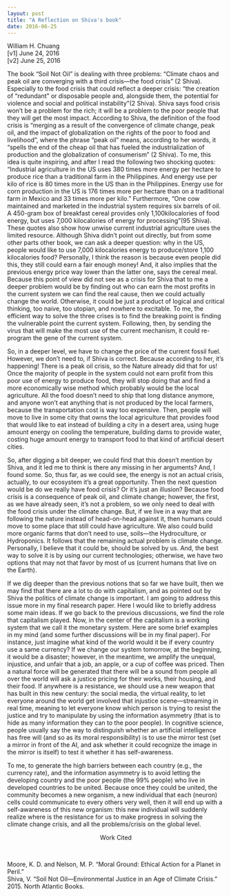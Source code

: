 ```yaml
---
layout: post
title: "A Reflection on Shiva's book"
date: 2016-06-25
---
```

William H. Chuang<br>
[v1] June 24, 2016 <br>
[v2] June 25, 2016<br>

The book “Soil Not Oil” is dealing with three problems: “Climate chaos and peak oil are converging with a third crisis—the food crisis” (2 Shiva). Especially to the food crisis that could reflect a deeper crisis: “the creation of “redundant” or disposable people and, alongside them, the potential for violence and social and political instability”(2 Shiva). Shiva says food crisis won’t be a problem for the rich; it will be a problem to the poor people that they will get the most impact. According to Shiva, the definition of the food crisis is “merging as a result of the convergence of climate change, peak oil, and the impact of globalization on the rights of the poor to food and livelihood”, where the phrase “peak oil” means, according to her words, it “spells the end of the cheap oil that has fueled the industrialization of production and the globalization of consumerism” (2 Shiva). To me, this idea is quite inspiring, and after I read the following two shocking quotes: “Industrial agriculture in the US uses 380 times more energy per hectare to produce rice than a traditional farm in the Philippines. And energy use per kilo of rice is 80 times more in the US than in the Philippines. Energy use for corn production in the US is 176 times more per hectare than on a traditional farm in Mexico and 33 times more per kilo.” Furthermore, “One cow maintained and marketed in the industrial system requires six barrels of oil. A 450-gram box of breakfast cereal provides only 1,100kilocalories of food energy, but uses 7,000 kilocalories of energy for processing”(95 Shiva). These quotes also show how unwise current industrial agriculture uses the limited resource. Although Shiva didn’t point out directly, but from some other parts other book, we can ask a deeper question: why in the US, people would like to use 7,000 kilocalories energy to produce/store 1,100 kilocalories food? Personally, I think the reason is because even people did this, they still could earn a fair enough money! And, it also implies that the previous energy price way lower than the latter one, says the cereal meal. 	Because this point of view did not see as a crisis for Shiva that to me a deeper problem would be by finding out who can earn the most profits in the current system we can find the real cause, then we could actually change the world. Otherwise, it could be just a product of logical and critical thinking, too naive, too utopian, and nowhere to excitable. To me, the efficient way to solve the three crises is to find the breaking point is finding the vulnerable point the current system. Following, then,  by sending the virus that will make the most use of the current mechanism, it could re-program the gene of the current system.<br>

So, in a deeper level, we have to change the price of the current fossil fuel. However, we don’t need to, if Shiva is correct. Because according to her, it’s happening! There is a peak oil crisis, so the Nature already did that for us! Once the majority of people in the system could not earn profit from this poor use of energy to produce food, they will stop doing that and find a more economically wise method which probably would be the local agriculture. All the food doesn’t need to ship that long distance anymore, and anyone won’t eat anything that is not produced by the local farmers, because the transportation cost is way too expensive. Then, people will move to live in some city that owns the local agriculture that provides food that would like to eat instead of building a city in a desert area, using huge amount energy on cooling the temperature, building dams to provide water, costing huge amount energy to transport food to that kind of artificial desert cities.<br>

So, after digging a bit deeper, we could find that this doesn’t mention by Shiva, and it led me to think is there any missing in her arguments? And, I found some. So, thus far, as we could see, the energy is not an actual crisis, actually, to our ecosystem it’s a great opportunity. Then the next question would be do we really have food crisis? Or it’s just an illusion? Because food crisis is a consequence of peak oil, and climate change; however, the first, as we have already seen, it’s not a problem, so we only need to deal with the food crisis under the climate change. But, if we live in a way that are following the nature instead of head-on-head against it, then humans could move to some place that still could have agriculture. We also could build more organic farms that don’t need to use, soils—the Hydroculture, or Hydroponics. It follows that the remaining actual problem is climate change. Personally, I believe that it could be, should be solved by us. And, the best way to solve it is by using our current technologies; otherwise, we have two options that may not that favor by most of us (current humans that live on the Earth).	<br>

If we dig deeper than the previous notions that so far we have built, then we may find that there are a lot to do with capitalism, and as pointed out by Shiva the politics of climate change is important. I am going to address this issue more in my final research paper. Here I would like to briefly address some main ideas. If we go back to the previous discussions, we find the role that capitalism played. Now, in the center of the capitalism is a working system that we call it the monetary system. Here are some brief examples in my mind (and some further discussions will be in my final paper). For instance, just imagine what kind of the world would it be if every country use a same currency? If we change our system tomorrow, at the beginning, it would be a disaster; however, in the meantime, we amplify the unequal, injustice, and unfair that a job, an apple, or a cup of coffee was priced. Then a natural force will be generated that there will be a sound from people all over the world will ask a justice pricing for their works, their housing, and their food. If anywhere is a resistance, we should use a new weapon that has built in this new century: the social media, the virtual reality, to let everyone around the world get involved that injustice scene—streaming in real time, meaning to let everyone know which person is trying to resist the justice and try to manipulate by using the information asymmetry (that is to hide as many information they can to the poor people). In cognitive science, people usually say the way to distinguish whether an artificial intelligence has free will (and so as its moral responsibility) is to use the mirror test (set a mirror in front of the AI, and ask whether it could recognize the image in the mirror is itself) to test it whether it has self-awareness.<br>

To me, to generate the high barriers between each country (e.g., the currency rate), and the information asymmetry is to avoid letting the developing country and the poor people (the 99% people) who live in developed countries to be united. Because once they could be united, the community becomes a new organism, a new individual that each (neuron) cells could communicate to every others very well, then it will end up with a self-awareness of this new organism: this new individual will suddenly realize where is the resistance for us to make progress in solving the climate change crisis, and all the problems/crisis on the global level.<br>

<p style="text-align: center">Work Cited</p><br>

Moore, K. D. and Nelson, M. P. “Moral Ground: Ethical Action for a Planet in Peril.”<br>
Shiva, V. “Soil Not Oil—Environmental Justice in an Age of Climate Crisis.” 2015. North Atlantic Books.<br>
